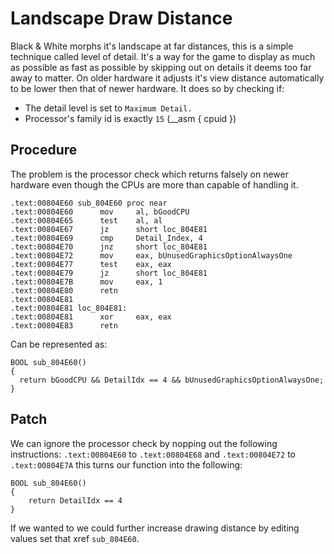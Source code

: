 # Landscape Draw Distance

Black & White morphs it's landscape at far distances, this is a simple technique called level of detail.
It's a way for the game to display as much as possible as fast as possible by skipping out on details
it deems too far away to matter. On older hardware it adjusts it's view distance automatically to be
lower then that of newer hardware. It does so by checking if:

* The detail level is set to `Maximum Detail.`
* Processor's family id is exactly `15` (__asm { cpuid })

## Procedure

The problem is the processor check which returns falsely on newer hardware even though the CPUs are more
than capable of handling it.

```
.text:00804E60 sub_804E60 proc near
.text:00804E60 		mov     al, bGoodCPU
.text:00804E65      test    al, al
.text:00804E67      jz      short loc_804E81
.text:00804E69      cmp     Detail_Index, 4
.text:00804E70      jnz     short loc_804E81
.text:00804E72      mov     eax, bUnusedGraphicsOptionAlwaysOne
.text:00804E77      test    eax, eax
.text:00804E79      jz      short loc_804E81
.text:00804E7B      mov     eax, 1
.text:00804E80      retn
.text:00804E81
.text:00804E81 loc_804E81:
.text:00804E81 		xor     eax, eax
.text:00804E83      retn
```

Can be represented as:

```
BOOL sub_804E60()
{
  return bGoodCPU && DetailIdx == 4 && bUnusedGraphicsOptionAlwaysOne;
}
```

## Patch

We can ignore the processor check by nopping out the following instructions: `.text:00804E60` to `.text:00804E68`
and `.text:00804E72` to `.text:00804E7A` this turns our function into the following:

```
BOOL sub_804E60()
{
	return DetailIdx == 4
}
```

If we wanted to we could further increase drawing distance by editing values set that xref `sub_804E60`.